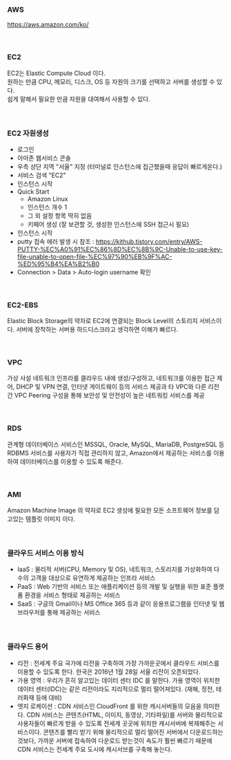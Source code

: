 ### AWS
https://aws.amazon.com/ko/  
<br><br>
### EC2 
EC2는 Elastic Compute Cloud 이다.  
원하는 만큼 CPU, 메모리, 디스크, OS 등 자원의 크기를 선택하고 서버를 생성할 수 있다.  
쉽게 말해서 필요한 만큼 자원을 대여해서 사용할 수 있다.  
<br><br>
### EC2 자원생성
- 로그인
- 아마존 웹서비스 콘솔
- 우측 상단 지역 "서울" 지정 (터미널로 인스턴스에 접근했을때 응답이 빠르게온다.)
- 서비스 검색 "EC2"
- 인스턴스 시작
- Quick Start
  - Amazon Linux 
  - 인스턴스 개수 1
  - 그 외 설정 항목 딱히 없음
  - 키페어 생성 (잘 보관할 것, 생성한 인스턴스에 SSH 접근시 필요) 
- 인스턴스 시작   
- putty 접속 에러 발생 시 참조 : https://kithub.tistory.com/entry/AWS-PUTTY-%EC%A0%91%EC%86%8D%EC%8B%9C-Unable-to-use-key-file-unable-to-open-file-%EC%97%90%EB%9F%AC-%ED%95%B4%EA%B2%B0
- Connection > Data > Auto-login username 확인
<br><br><br>  
### EC2-EBS  
Elastic Block Storage의 약자로 EC2에 연결되는 Block Level의 스토리지 서비스이다. 서버에 장착하는 서버용 하드디스크라고 생각하면 이해가 빠르다.
<br><br><br>     
### VPC 
가상 사설 네트워크 인프라를 클라우드 내에 생성/구성하고, 네트워크를 이용한 접근 제어, DHCP 및 VPN 연결, 인터넷 게이트웨이 등의 서비스 제공과 타 VPC와 다른 리전 간 VPC Peering 구성을 통해 보안성 및 안전성이 높은 네트워킹 서비스를 제공  
<br><br>  
### RDS 
관계형 데이터베이스 서비스인 MSSQL, Oracle, MySQL, MariaDB, PostgreSQL 등 RDBMS 서비스를 사용자가 직접 관리하지 않고, Amazon에서 제공하는 서비스를 이용하여 데이터베이스를 이용할 수 있도록 해준다.  
<br><br>  
### AMI  
Amazon Machine Image 의 약자로 EC2 생성에 필요한 모든 소프트웨어 정보를 담고있는 템플릿 이미지 이다.  
<br><br>  
### 클라우드 서비스 이용 방식
- IaaS : 물리적 서버(CPU, Memory 및 OS), 네트워크, 스토리지를 가상화하여 다수의 고객을 대상으로 유연하게 제공하는 인프라 서비스
- PaaS : Web 기반의 서비스 또는 애플리케이션 등의 개발 및 실행을 위한 표준 플랫폼 환경을 서비스 형태로 제공하는 서비스
- SaaS : 구글의 Gmail이나 MS Office 365 등과 같이 응용프로그램을 인터넷 및 웹 브라우저를 통해 제공하는 서비스  
<br><br>  
### 클라우드 용어
- 리전 : 전세계 주요 국가에 리전을 구축하여 가장 가까운곳에서 클라우드 서비스를 이용할 수 있도록 한다. 한국은 2016년 1월 28일 서울 리전이 오픈되었다.
- 가용 영역 : 우리가 흔히 알고있는 데이터 센터 IDC 를 말한다. 가용 영역이 위치한 데이터 센터(IDC)는 같은 리전이라도 지리적으로 멀리 떨어져있다. (재해, 정전, 테러화재 등에 대비)
- 엣지 로케이션 : CDN 서비스인 CloudFront 를 위한 캐시서버들의 모음을 의미한다. CDN 서비스는 콘텐츠(HTML, 이미지, 동영상, 기타파일)를 서버와 물리적으로 사용자들이 빠르게 받을 수 있도록 전세계 곳곳에 위치한 캐시서버에 복제해주는 서비스이다. 콘텐츠를 빨리 받기 위해 물리적으로 멀리 떨어진 서버에서 다운로드하는 것보다, 가까운 서버에 접속하여 다운로드 받는것이 속도가 훨씬 빠르기 때문에 CDN 서비스는 전세계 주요 도시에 캐시서브를 구축해 놓는다.
<br><br><br><br>    
